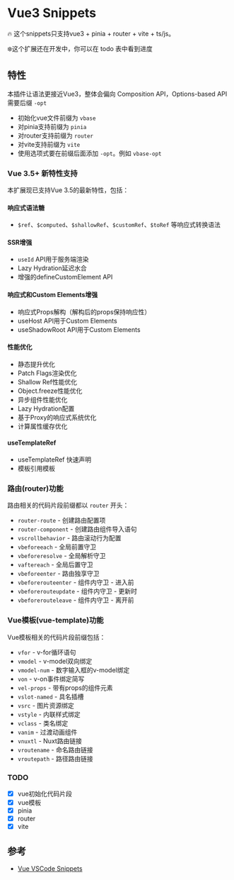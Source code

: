 # Vue3 Snippets

🔥 这个snippets只支持vue3 + pinia + router + vite + ts/js。

❄️这个扩展还在开发中，你可以在 todo 表中看到进度

## 特性

本插件让语法更接近Vue3，整体会偏向 Composition API，Options-based API需要后缀 `-opt`

- 初始化vue文件前缀为 `vbase`
- 对pinia支持前缀为 `pinia`
- 对router支持前缀为 `router`
- 对vite支持前缀为 `vite`
- 使用选项式要在前缀后面添加 `-opt`。例如 `vbase-opt`

### Vue 3.5+ 新特性支持

本扩展现已支持Vue 3.5的最新特性，包括：

#### 响应式语法糖
- `$ref`、`$computed`、`$shallowRef`、`$customRef`、`$toRef` 等响应式转换语法

#### SSR增强
- `useId` API用于服务端渲染
- Lazy Hydration延迟水合
- 增强的defineCustomElement API

#### 响应式和Custom Elements增强
- 响应式Props解构（解构后的props保持响应性）
- useHost API用于Custom Elements
- useShadowRoot API用于Custom Elements

#### 性能优化
- 静态提升优化
- Patch Flags渲染优化
- Shallow Ref性能优化
- Object.freeze性能优化
- 异步组件性能优化
- Lazy Hydration配置
- 基于Proxy的响应式系统优化
- 计算属性缓存优化

#### useTemplateRef
- useTemplateRef 快速声明
- 模板引用模板

### 路由(router)功能

路由相关的代码片段前缀都以 `router` 开头：

- `router-route` - 创建路由配置项
- `router-component` - 创建路由组件导入语句
- `vscrollbehavior` - 路由滚动行为配置
- `vbeforeeach` - 全局前置守卫
- `vbeforeresolve` - 全局解析守卫
- `vaftereach` - 全局后置守卫
- `vbeforeenter` - 路由独享守卫
- `vbeforerouteenter` - 组件内守卫 - 进入前
- `vbeforerouteupdate` - 组件内守卫 - 更新时
- `vbeforerouteleave` - 组件内守卫 - 离开前

### Vue模板(vue-template)功能

Vue模板相关的代码片段前缀包括：

- `vfor` - v-for循环语句
- `vmodel` - v-model双向绑定
- `vmodel-num` - 数字输入框的v-model绑定
- `von` - v-on事件绑定简写
- `vel-props` - 带有props的组件元素
- `vslot-named` - 具名插槽
- `vsrc` - 图片资源绑定
- `vstyle` - 内联样式绑定
- `vclass` - 类名绑定
- `vanim` - 过渡动画组件
- `vnuxtl` - Nuxt路由链接
- `vroutename` - 命名路由链接
- `vroutepath` - 路径路由链接

### TODO

- [x]  vue初始化代码片段
- [x]  vue模板
- [x]  pinia
- [x]  router
- [x]  vite

## 参考

- [Vue VSCode Snippets](https://marketplace.visualstudio.com/items?itemName=sdras.vue-vscode-snippets)
